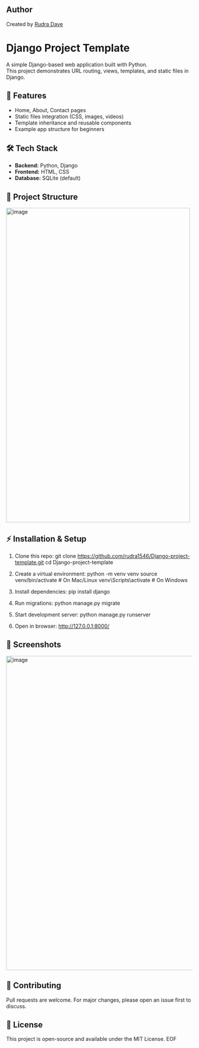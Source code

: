## Author
Created by [Rudra Dave](https://github.com/rudra1546)
# Django Project Template

A simple Django-based web application built with Python.  
This project demonstrates URL routing, views, templates, and static files in Django.

## 🚀 Features
- Home, About, Contact pages
- Static files integration (CSS, images, videos)
- Template inheritance and reusable components
- Example app structure for beginners

## 🛠️ Tech Stack
- **Backend:** Python, Django
- **Frontend:** HTML, CSS
- **Database:** SQLite (default)

## 📂 Project Structure
<img width="496" height="848" alt="image" src="https://github.com/user-attachments/assets/960ab0cd-2be9-4c32-8ef0-809122e9f101" />


## ⚡ Installation & Setup
1. Clone this repo:
   git clone https://github.com/rudra1546/Django-project-template.git
   cd Django-project-template

2. Create a virtual environment:
   python -m venv venv
   source venv/bin/activate   # On Mac/Linux
   venv\Scripts\activate      # On Windows

3. Install dependencies:
   pip install django

4. Run migrations:
   python manage.py migrate

5. Start development server:
   python manage.py runserver

6. Open in browser:
   http://127.0.0.1:8000/

## 📸 Screenshots
<img width="1191" height="847" alt="image" src="https://github.com/user-attachments/assets/66551848-216d-4c0f-871b-09055ab0cb9d" />

## 🤝 Contributing
Pull requests are welcome. For major changes, please open an issue first to discuss.

## 📜 License
This project is open-source and available under the MIT License.
EOF
